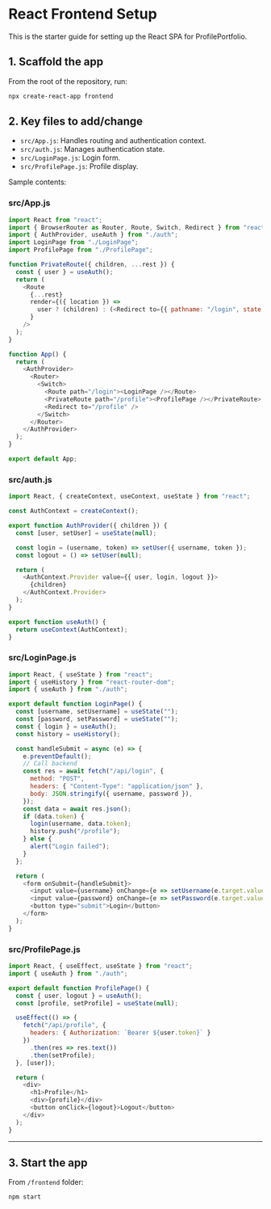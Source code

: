 # React Frontend Setup

This is the starter guide for setting up the React SPA for ProfilePortfolio.

## 1. Scaffold the app

From the root of the repository, run:
```bash
npx create-react-app frontend
```

## 2. Key files to add/change

- `src/App.js`: Handles routing and authentication context.
- `src/auth.js`: Manages authentication state.
- `src/LoginPage.js`: Login form.
- `src/ProfilePage.js`: Profile display.

Sample contents:

### src/App.js
```javascript
import React from "react";
import { BrowserRouter as Router, Route, Switch, Redirect } from "react-router-dom";
import { AuthProvider, useAuth } from "./auth";
import LoginPage from "./LoginPage";
import ProfilePage from "./ProfilePage";

function PrivateRoute({ children, ...rest }) {
  const { user } = useAuth();
  return (
    <Route
      {...rest}
      render={({ location }) =>
        user ? (children) : (<Redirect to={{ pathname: "/login", state: { from: location } }} />)
      }
    />
  );
}

function App() {
  return (
    <AuthProvider>
      <Router>
        <Switch>
          <Route path="/login"><LoginPage /></Route>
          <PrivateRoute path="/profile"><ProfilePage /></PrivateRoute>
          <Redirect to="/profile" />
        </Switch>
      </Router>
    </AuthProvider>
  );
}

export default App;
```

### src/auth.js
```javascript
import React, { createContext, useContext, useState } from "react";

const AuthContext = createContext();

export function AuthProvider({ children }) {
  const [user, setUser] = useState(null);

  const login = (username, token) => setUser({ username, token });
  const logout = () => setUser(null);

  return (
    <AuthContext.Provider value={{ user, login, logout }}>
      {children}
    </AuthContext.Provider>
  );
}

export function useAuth() {
  return useContext(AuthContext);
}
```

### src/LoginPage.js
```javascript
import React, { useState } from "react";
import { useHistory } from "react-router-dom";
import { useAuth } from "./auth";

export default function LoginPage() {
  const [username, setUsername] = useState("");
  const [password, setPassword] = useState("");
  const { login } = useAuth();
  const history = useHistory();

  const handleSubmit = async (e) => {
    e.preventDefault();
    // Call backend
    const res = await fetch("/api/login", {
      method: "POST",
      headers: { "Content-Type": "application/json" },
      body: JSON.stringify({ username, password }),
    });
    const data = await res.json();
    if (data.token) {
      login(username, data.token);
      history.push("/profile");
    } else {
      alert("Login failed");
    }
  };

  return (
    <form onSubmit={handleSubmit}>
      <input value={username} onChange={e => setUsername(e.target.value)} placeholder="Username" />
      <input value={password} onChange={e => setPassword(e.target.value)} placeholder="Password" type="password" />
      <button type="submit">Login</button>
    </form>
  );
}
```

### src/ProfilePage.js
```javascript
import React, { useEffect, useState } from "react";
import { useAuth } from "./auth";

export default function ProfilePage() {
  const { user, logout } = useAuth();
  const [profile, setProfile] = useState(null);

  useEffect(() => {
    fetch("/api/profile", {
      headers: { Authorization: `Bearer ${user.token}` }
    })
      .then(res => res.text())
      .then(setProfile);
  }, [user]);

  return (
    <div>
      <h1>Profile</h1>
      <div>{profile}</div>
      <button onClick={logout}>Logout</button>
    </div>
  );
}
```

---
## 3. Start the app

From `/frontend` folder:
```bash
npm start
```